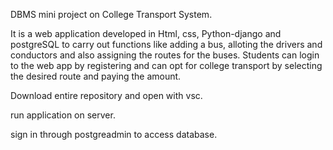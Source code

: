 DBMS mini project on College Transport System.

It is a web application developed in Html, css, Python-django and postgreSQL to carry out functions like adding a bus, alloting the drivers and conductors and also assigning the routes for the buses.
Students can login to the web app by registering and can opt for college transport by selecting the desired route and paying the amount.

Download entire repository and open with vsc.

run application on server.

sign in through postgreadmin to access database.

